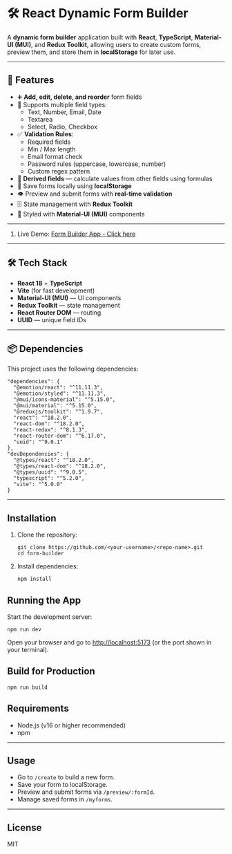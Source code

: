 # 🛠️ React Dynamic Form Builder

A **dynamic form builder** application built with **React**, **TypeScript**, **Material-UI (MUI)**, and **Redux Toolkit**, allowing users to create custom forms, preview them, and store them in **localStorage** for later use.

---

## 📌 Features

- ➕ **Add, edit, delete, and reorder** form fields
- 📝 Supports multiple field types:
  - Text, Number, Email, Date
  - Textarea
  - Select, Radio, Checkbox
- ✅ **Validation Rules**:
  - Required fields
  - Min / Max length
  - Email format check
  - Password rules (uppercase, lowercase, number)
  - Custom regex pattern
- 🔄 **Derived fields** — calculate values from other fields using formulas
- 💾 Save forms locally using **localStorage**
- 👁️ Preview and submit forms with **real-time validation**
- 🗄️ State management with **Redux Toolkit**
- 🎨 Styled with **Material-UI (MUI)** components

---
1. Live Demo: [Form Builder App - Click here](https://form-builder-abrp-5ln5xjsb6-shaik-nazeers-projects.vercel.app)
---

## 🛠️ Tech Stack

- **React 18** + **TypeScript**
- **Vite** (for fast development)
- **Material-UI (MUI)** — UI components
- **Redux Toolkit** — state management
- **React Router DOM** — routing
- **UUID** — unique field IDs

---

## 📦 Dependencies

This project uses the following dependencies:

```jsonc
"dependencies": {
  "@emotion/react": "^11.11.3",
  "@emotion/styled": "^11.11.3",
  "@mui/icons-material": "^5.15.0",
  "@mui/material": "^5.15.0",
  "@reduxjs/toolkit": "^1.9.7",
  "react": "^18.2.0",
  "react-dom": "^18.2.0",
  "react-redux": "^8.1.3",
  "react-router-dom": "^6.17.0",
  "uuid": "^9.0.1"
},
"devDependencies": {
  "@types/react": "^18.2.0",
  "@types/react-dom": "^18.2.0",
  "@types/uuid": "^9.0.5",
  "typescript": "^5.2.0",
  "vite": "^5.0.0"
}
```

---

## Installation

1. Clone the repository:

   ```
   git clone https://github.com/<your-username>/<repo-name>.git
   cd form-builder
   ```

2. Install dependencies:
   ```
   npm install
   ```

## Running the App

Start the development server:

```
npm run dev
```

Open your browser and go to [http://localhost:5173](http://localhost:5173) (or the port shown in your terminal).

## Build for Production

```
npm run build
```

## Requirements

- Node.js (v16 or higher recommended)
- npm

---

## Usage

- Go to `/create` to build a new form.
- Save your form to localStorage.
- Preview and submit forms via `/preview/:formId`.
- Manage saved forms in `/myforms`.

---

## License

MIT
